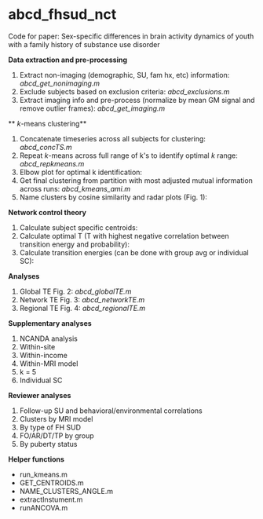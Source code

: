 # abcd_fhsud_nct
Code for paper: Sex-specific differences in brain activity dynamics of youth with a family history of substance use disorder

**Data extraction and pre-processing**
1. Extract non-imaging (demographic, SU, fam hx, etc) information: *abcd_get_nonimaging.m*
2. Exclude subjects based on exclusion criteria: *abcd_exclusions.m*
3. Extract imaging info and pre-process (normalize by mean GM signal and remove outlier frames): *abcd_get_imaging.m*

** *k*-means clustering**
1. Concatenate timeseries across all subjects for clustering: *abcd_concTS.m*
2. Repeat *k*-means across full range of k's to identify optimal *k* range: *abcd_repkmeans.m*
3. Elbow plot for optimal k identification: 
4. Get final clustering from partition with most adjusted mutual information across runs: *abcd_kmeans_ami.m*
5. Name clusters by cosine similarity and radar plots (Fig. 1):  

**Network control theory**
1. Calculate subject specific centroids:
2. Calculate optimal T (T with highest negative correlation between transition energy and probability): 
3. Calculate transition energies (can be done with group avg or individual SC): 

**Analyses**
1. Global TE Fig. 2: *abcd_globalTE.m*
2. Network TE Fig. 3: *abcd_networkTE.m*
3. Regional TE Fig. 4: *abcd_regionalTE.m*

**Supplementary analyses**
1. NCANDA analysis
2. Within-site
3. Within-income
4. Within-MRI model
5. k = 5
6. Individual SC 

**Reviewer analyses**
1. Follow-up SU and behavioral/environmental correlations
2. Clusters by MRI model
3. By type of FH SUD
4. FO/AR/DT/TP by group
5. By puberty status 

**Helper functions**
- run_kmeans.m
- GET_CENTROIDS.m
- NAME_CLUSTERS_ANGLE.m
- extractInstument.m
- runANCOVA.m

